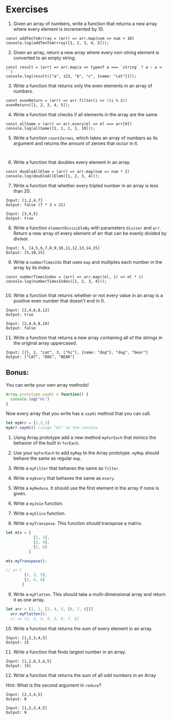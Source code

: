 # Exercises

1. Given an array of numbers, write a function that returns a new array where every element is incremented by 10.

```
const addTenToArrray = (arr) => arr.map(num => num + 10)
console.log(addTenToArrray([1, 2, 3, 4, 5]));

```

2. Given an array, return a new array where every non-string element is converted to an empty string.

```
const result = (arr) => arr.map(a => typeof a === `string` ? a : a = ``)
console.log(result(["a", 123, "b", "c", {name: "cat"}]));

```

3. Write a function that returns only the even elements in an array of numbers.

```
const evenReturn = (arr) => arr.filter(i => !(i % 2))
evenReturn([1, 2, 3, 4, 5]);

```

4. Write a function that checks if all elements in the array are the same.

```
const allSame = (arr) => arr.every(el => el === arr[0])
console.log(allSame([1, 1, 1, 1, 10]));

```


5. Write a function `countZeroes`, which takes an array of numbers as its argument and returns the amount of zeroes that occur in it.

```


```

6. Write a function that doubles every element in an array.

```
const doubleAllElem = (arr) => arr.map(num => num * 2)
console.log(doubleAllElem([1, 2, 3, 4]));

```

7. Write a function that whether every tripled number in an array is less than 20.

```
Input: [1,2,4,7]
Output: false (7 * 3 = 21)

Input: [3,4,5]
Output: true
```

8. Write a function `elementDivisibleBy` with parameters `divisor` and `arr`.  Return a new array of every element of arr that can be evenly divided by divisor.

```
Input: 5, [4,5,6,7,8,9,10,11,12,13,14,15]
Output: [5,10,15]
```

9. Write a `numberTimesIdx` that uses `map` and multiples each number in the array by its index.

```
const numberTimesIndex = (arr) => arr.map((el, i) => el * i)
console.log(numberTimesIndex([1, 2, 3, 4]));


```

10. Write a function that returns whether or not every value in an array is a positive even number that doesn't end in 0.

```
Input: [2,4,6,8,12]
Output: true

Input: [2,4,6,8,10]
Output: false
```


11. Write a function that returns a new array containing all of the strings in the original array uppercased.

```
Input: [{}, 1, "cat", 3, ["hi"], {name: "dog"}, "dog", "bear"]
Output: ["CAT", "DOG", "BEAR"]
```

## Bonus:

You can write your own array methods!

```js
Array.prototype.sayHi = function() {
  console.log("Hi")
}
```

Now every array that you write has a `sayHi` method that you can call.

```js
let myArr = [1,2,3]
myArr.sayHi() //Logs "Hi" to the console
```


1. Using Array.prototype add a new method `myForEach` that mimics the behavior of the built in `forEach`.


2. Use your `myForEach` to add `myMap` to the Array prototype. `myMap` should behave the same as regular `map`.


3. Write a `myFilter` that behaves the same as `filter`.


4. Write a `myEvery` that behaves the same as `every`.


5. Write a `myReduce`. It should use the first element in the array if none is given.


6. Write a `myJoin` function.


7. Write a `mySlice` function.


8. Write a `myTranspose`. This function should transpose a matrix.


```js
let mtx = [
            [1, 2],
            [3, 4],
            [5, 6]
          ]

mtx.myTranspose();

// => [
        [1, 3, 5],
        [2, 4, 6]
       ]
```

9. Write a `myFlatten`. This should take a multi-dimensional array and return it as one array.

```js
let arr = [1, 2, [3, 4, 5, [6, 7, 8]]]
  arr.myFlatten();
  // => [1, 2, 3, 4, 5, 6, 7, 8]
```

10. Write a function that returns the sum of every element in an array.

```
Input: [1,2,3,4,5]
Output: 15
```

11. Write a function that finds largest number in an array.

```
Input: [1,2,6,3,4,5]
Output: [6]
```

12. Write a function that returns the sum of all odd numbers in an Array

Hint: What is the second argument in `reduce`?

```
Input: [2,3,4,5]
Output: 8

Input: [1,2,3,4,5]
Output: 9
```
